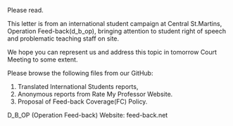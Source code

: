 Please read.

This letter is from an international student campaign at Central St.Martins, Operation Feed-back(d_b_op), bringing attention to student right of speech and problematic teaching staff on site. 

We hope you can represent us and address this topic in tomorrow Court Meeting to some extent. 

Please browse the following files from our GitHub: 

1. Translated International Students reports, 
2. Anonymous reports from Rate My Professor Website.
3. Proposal of Feed-back Coverage(FC) Policy.

D_B_OP
(Operation Feed-back)
Website: feed-back.net 
